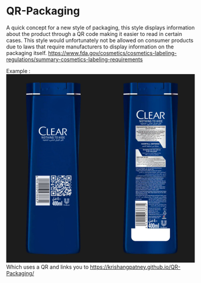 # QR-Packaging
A quick concept for a new style of packaging, this style displays information about the product through a QR code making it easier to read in certain cases. 
This style would unfortunately not be allowed on consumer products due to laws that require manufacturers to display information on the packaging itself.
https://www.fda.gov/cosmetics/cosmetics-labeling-regulations/summary-cosmetics-labeling-requirements 


Example : ![Clear Bottle Back with QR Code](https://github.com/krishangpatney/QR-Packaging/blob/master/ProductExample.jpg)
Which uses a QR and links you to https://krishangpatney.github.io/QR-Packaging/ 
